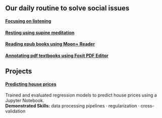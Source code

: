 ## Our daily routine to solve social issues 
#### [Focusing on listening](https://github.com/maximilian-ho/articles/blob/main/focusing_on_listening.md)
#### [Resting using supine meditation](https://github.com/maximilian-ho/articles/blob/main/resting_using_supine_meditation.md)  
#### [Reading epub books using Moon+ Reader](https://github.com/maximilian-ho/articles/blob/main/reading_epub_books_using_moon_plus_reader.md) 
#### [Annotating pdf textbooks using Foxit PDF Editor](https://github.com/maximilian-ho/articles/blob/main/annotating_pdf_textbooks_using_foxit_pdf_editor.md) 


## Projects
#### [Predicting house prices](https://github.com/maximilian-ho/Data-Analytics-Projects/blob/main/House%20Prices%20Prediction/house-prices-prediction.ipynb) 
Trained and evaluated regression models to predict house prices using a Jupyter Notebook.  
**Demonstrated Skills:** data processing pipelines · regularization · cross-validation  


